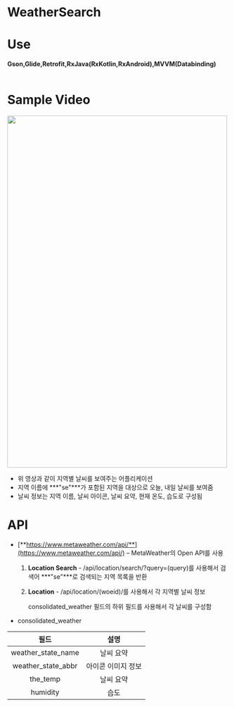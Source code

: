# WeatherSearch  
# Use
**Gson,Glide,Retrofit,RxJava(RxKotlin,RxAndroid),MVVM(Databinding)**
<br/>
<br/>

# Sample Video
<img src="https://user-images.githubusercontent.com/39984656/62519003-b63a6a00-b865-11e9-97ac-89c80e9ce5db.gif" width="500" height="800" />


- 위 영상과 같이 지역별 날씨를 보여주는 어플리케이션
- 지역 이름에 ***"se"***가 포함된 지역을 대상으로 오늘, 내일 날씨를 보여줌
- 날씨 정보는 지역 이름, 날씨 아이콘, 날씨 요약, 현재 온도, 습도로 구성됨

# API  
- [**https://www.metaweather.com/api/**](https://www.metaweather.com/api/) – MetaWeather의 Open API를 사용
    1. **Location Search** - /api/location/search/?query=(query)를 사용해서 검색어 ***"se"***로 검색되는 지역 목록을 반환
    2. **Location** - /api/location/(woeid)/를 사용해서 각 지역별 날씨 정보

        consolidated_weather 필드의 하위 필드를 사용해서 각 날씨를 구성함


* consolidated_weather  

| 필드 | 설명 | 
| :---: | :---: | 
| weather_state_name | 날씨 요약 |  
| weather_state_abbr | 아이콘 이미지 정보 |  
| the_temp | 날씨 요약 |  
| humidity | 습도 |  
